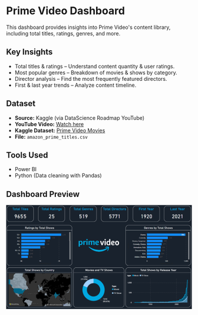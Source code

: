 # Prime Video Dashboard  

This dashboard provides insights into Prime Video's content library, including total titles, ratings, genres, and more.  

## Key Insights  
- Total titles & ratings – Understand content quantity & user ratings.  
- Most popular genres – Breakdown of movies & shows by category.  
- Director analysis – Find the most frequently featured directors.  
- First & last year trends – Analyze content timeline.  

## Dataset  
- **Source:** Kaggle (via DataScience Roadmap YouTube)  
- **YouTube Video:** [Watch here](https://www.youtube.com/watch?v=_xs8XXlGQVM&list=PL7RSbI9s6KhhQqxFpkPVCHykgrWPK41gS&index=2)  
- **Kaggle Dataset:** [Prime Video Movies](https://www.kaggle.com/datasets/shivamb/amazon-prime-movies-and-tv-shows)  
- **File:** `amazon_prime_titles.csv`  

## Tools Used  
- Power BI  
- Python (Data cleaning with Pandas)  

## Dashboard Preview  
![Prime Video Dashboard](https://github.com/haileyrthomas01/powerbidashboards/blob/main/amazon%20prime%20dashboard/amazondash.png)  
